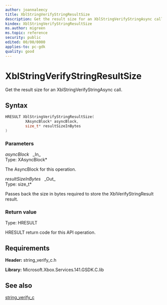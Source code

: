 ```yaml
---
author: joannaleecy
title: XblStringVerifyStringResultSize
description: Get the result size for an XblStringVerifyStringAsync call.
kindex: XblStringVerifyStringResultSize
ms.author: migreen
ms.topic: reference
security: public
edited: 00/00/0000
applies-to: pc-gdk
quality: good
---
```


# XblStringVerifyStringResultSize  

Get the result size for an XblStringVerifyStringAsync call.  

## Syntax  
  
```cpp
HRESULT XblStringVerifyStringResultSize(  
         XAsyncBlock* asyncBlock,  
         size_t* resultSizeInBytes  
)  
```  
  
### Parameters  
  
*asyncBlock* &nbsp;&nbsp;\_In\_  
Type: XAsyncBlock*  
  
The AsyncBlock for this operation.  
  
*resultSizeInBytes* &nbsp;&nbsp;\_Out\_  
Type: size_t*  
  
Passes back the size in bytes required to store the XblVerifyStringResult result.  
  
  
### Return value  
Type: HRESULT
  
HRESULT return code for this API operation.
  
## Requirements  
  
**Header:** string_verify_c.h
  
**Library:** Microsoft.Xbox.Services.141.GSDK.C.lib
  
## See also  
[string_verify_c](../string_verify_c_members.md)  
  
  
